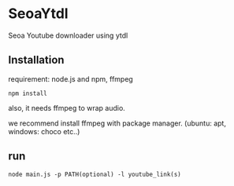 # SeoaYtdl
Seoa Youtube downloader using ytdl

## Installation

requirement: node.js and npm, ffmpeg

```npm install```

also, it needs ffmpeg to wrap audio.

we recommend install ffmpeg with package manager. (ubuntu: apt, windows: choco etc..) 

## run
```node main.js -p PATH(optional) -l youtube_link(s)```
